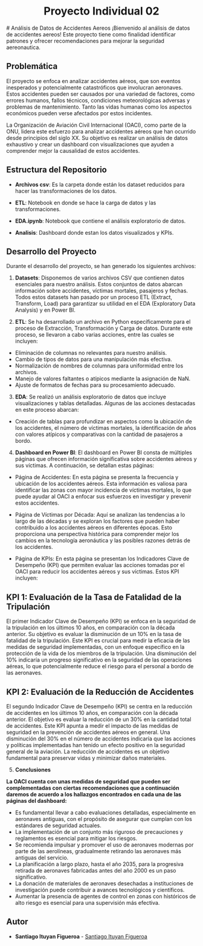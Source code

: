 <h1 align="center"> Proyecto Individual 02 </h1>
#  Análisis de Datos de Accidentes Aereos
¡Bienvenido al análisis de datos de accidentes aereos! 
Este proyecto tiene como finalidad identificar patrones y ofrecer recomendaciones para mejorar la seguridad aereonautica.

## Problemática
El proyecto se enfoca en analizar accidentes aéreos, que son eventos inesperados y potencialmente catastróficos que involucran aeronaves. Estos accidentes pueden ser causados por una variedad de factores, como errores humanos, fallos técnicos, condiciones meteorológicas adversas y problemas de mantenimiento. Tanto las vidas humanas como los aspectos económicos pueden verse afectados por estos incidentes.

La Organización de Aviación Civil Internacional (OACI), como parte de la ONU, lidera este esfuerzo para analizar accidentes aéreos que han ocurrido desde principios del siglo XX. Su objetivo es realizar un análisis de datos exhaustivo y crear un dashboard con visualizaciones que ayuden a comprender mejor la causalidad de estos accidentes. 
 
## Estructura del Repositorio 

-   **Archivos csv**: Es la carpeta donde están los dataset reducidos para hacer las transformaciones de los datos.

-   **ETL**: Notebook en donde se hace la carga de datos y las transformaciones.

-   **EDA.ipynb**: Notebook que contiene el análisis exploratorio de datos.

-   **Analisis**: Dashboard donde estan los datos visualizados y KPIs.

## Desarrollo del Proyecto

Durante el desarrollo del proyecto, se han generado los siguientes archivos:

1. **Datasets**: Disponemos de varios archivos CSV que contienen datos esenciales para nuestro análisis. Estos conjuntos de datos abarcan información sobre accidentes, víctimas mortales, pasajeros y fechas. Todos estos datasets han pasado por un proceso ETL (Extract, Transform, Load) para garantizar su utilidad en el EDA (Exploratory Data Analysis) y en Power BI.

2. **ETL**: Se ha desarrollado un archivo en Python específicamente para el proceso de Extracción, Transformación y Carga de datos. Durante este proceso, se llevaron a cabo varias acciones, entre las cuales se incluyen:

- Eliminación de columnas no relevantes para nuestro análisis.
- Cambio de tipos de datos para una manipulación más efectiva.
- Normalización de nombres de columnas para uniformidad entre los archivos.
- Manejo de valores faltantes o atípicos mediante la asignación de NaN.
- Ajuste de formatos de fechas para su procesamiento adecuado.

3. **EDA**: Se realizó un análisis exploratorio de datos que incluye visualizaciones y tablas detalladas. Algunas de las acciones destacadas en este proceso abarcan:

- Creación de tablas para profundizar en aspectos como la ubicación de los accidentes, el número de víctimas mortales, la identificación de años con valores atípicos y comparativas con la cantidad de pasajeros a bordo.

4. **Dashboard en Power BI**:
El dashboard en Power BI consta de múltiples páginas que ofrecen información significativa sobre accidentes aéreos y sus víctimas. A continuación, se detallan estas páginas:

- Página de Accidentes: En esta página se presenta la frecuencia y ubicación de los accidentes aéreos. Esta información es valiosa para identificar las zonas con mayor incidencia de víctimas mortales, lo que puede ayudar al OACI a enfocar sus esfuerzos en investigar y prevenir estos accidentes.

- Página de Víctimas por Década: Aquí se analizan las tendencias a lo largo de las décadas y se exploran los factores que pueden haber contribuido a los accidentes aéreos en diferentes épocas. Esto proporciona una perspectiva histórica para comprender mejor los cambios en la tecnología aeronáutica y las posibles razones detrás de los accidentes.

- Página de KPIs: En esta página se presentan los Indicadores Clave de Desempeño (KPI) que permiten evaluar las acciones tomadas por el OACI para reducir los accidentes aéreos y sus víctimas. Estos KPI incluyen:

## KPI 1: Evaluación de la Tasa de Fatalidad de la Tripulación

El primer Indicador Clave de Desempeño (KPI) se enfoca en la seguridad de la tripulación en los últimos 10 años, en comparación con la década anterior. Su objetivo es evaluar la disminución de un 10% en la tasa de fatalidad de la tripulación. Este KPI es crucial para medir la eficacia de las medidas de seguridad implementadas, con un enfoque específico en la protección de la vida de los miembros de la tripulación. Una disminución del 10% indicaría un progreso significativo en la seguridad de las operaciones aéreas, lo que potencialmente reduce el riesgo para el personal a bordo de las aeronaves.

## KPI 2: Evaluación de la Reducción de Accidentes

El segundo Indicador Clave de Desempeño (KPI) se centra en la reducción de accidentes en los últimos 10 años, en comparación con la década anterior. El objetivo es evaluar la reducción de un 30% en la cantidad total de accidentes. Este KPI apunta a medir el impacto de las medidas de seguridad en la prevención de accidentes aéreos en general. Una disminución del 30% en el número de accidentes indicaría que las acciones y políticas implementadas han tenido un efecto positivo en la seguridad general de la aviación. La reducción de accidentes es un objetivo fundamental para preservar vidas y minimizar daños materiales.

5. **Conclusiones**

**La OACI cuenta con unas medidas de seguridad que pueden ser complementadas con ciertas recomendaciones que a continuación daremos de acuerdo a los hallazgos encontrados en cada una de las páginas del dashboard:**

- Es fundamental llevar a cabo evaluaciones detalladas, especialmente en aeronaves antiguas, con el propósito de asegurar que cumplan con los estándares de seguridad actuales.
- La implementación de un conjunto más riguroso de precauciones y reglamentos es esencial para mitigar los riesgos.
- Se recomienda impulsar y promover el uso de aeronaves modernas por parte de las aerolíneas, gradualmente retirando las aeronaves más antiguas del servicio.
- La planificación a largo plazo, hasta el año 2035, para la progresiva retirada de aeronaves fabricadas antes del año 2000 es un paso significativo.
- La donación de materiales de aeronaves desechadas a instituciones de investigación puede contribuir a avances tecnológicos y científicos.
- Aumentar la presencia de agentes de control en zonas con históricos de alto riesgo es esencial para una supervisión más efectiva.

## Autor
* **Santiago Ituyan Figueroa**  - [Santiago Ituyan Figueroa](https://www.linkedin.com/in/santiago-ituyan-a3274613a/)
